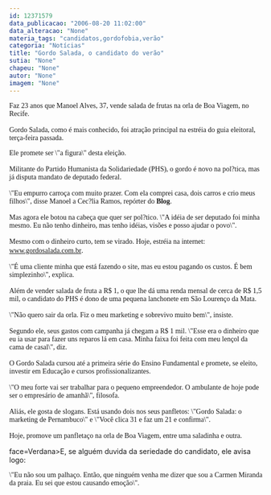 ```yaml
---
id: 12371579
data_publicacao: "2006-08-20 11:02:00"
data_alteracao: "None"
materia_tags: "candidatos,gordofobia,verão"
categoria: "Notícias"
title: "Gordo Salada, o candidato do verão"
sutia: "None"
chapeu: "None"
autor: "None"
imagem: "None"
---
```

<p><P><FONT face=Verdana>Faz 23 anos que Manoel Alves, 37, vende salada de frutas na orla de Boa Viagem, no Recife.<BR><BR>Gordo Salada, como é mais conhecido, foi atração principal na estréia do guia eleitoral, terça-feira passada. </FONT></P></p>
<p><P><FONT face=Verdana>Ele promete ser \"a figura\" desta eleição.<BR><BR>Militante do Partido Humanista da Solidariedade (PHS), o gordo é novo na pol?tica, mas já disputa mandato de deputado federal.<BR><BR>\"Eu empurro carroça com muito prazer. Com ela comprei casa, dois carros e crio meus filhos\", disse Manoel a Cec?lia Ramos, repórter do <STRONG>Blog</STRONG>. <BR><BR>Mas agora ele botou na cabeça que quer ser pol?tico. \"A idéia de ser deputado foi minha mesmo. Eu não tenho dinheiro, mas tenho idéias, visões e posso ajudar o povo\". <BR><BR>Mesmo com o dinheiro curto,&nbsp;tem se virado. Hoje, estréia na internet: </FONT><A href=\"https://www.gordosalada.com.br/\"><FONT face=Verdana>www.gordosalada.com.br</FONT></A>.<FONT face=Verdana><BR><BR>\"É uma cliente minha que está fazendo o site, mas eu estou pagando os custos. É bem simplezinho\", explica. <BR><BR>Além de vender salada de fruta a R$ 1, o que lhe dá uma renda mensal de cerca de R$ 1,5 mil, o candidato do PHS é dono de uma pequena lanchonete em São Lourenço da Mata. <BR><BR>\"Não quero sair da orla. Fiz o meu marketing e sobrevivo muito bem\", insiste.<BR><BR>Segundo ele, seus gastos com campanha já chegam a R$ 1 mil. \"Esse era o dinheiro que eu ia usar para fazer uns reparos lá em casa. Minha faixa foi feita com meu lençol da cama de casal\", diz.<BR><BR>O Gordo Salada cursou até a primeira série do Ensino Fundamental e promete, se eleito, investir em Educação e cursos profissionalizantes. <BR><BR>\"O meu forte vai ser trabalhar para o pequeno empreendedor. O ambulante de hoje pode ser o empresário de amanhã\", filosofa. <BR><BR>Aliás, ele gosta de slogans. Está usando dois nos seus panfletos: \"Gordo Salada: o marketing de Pernambuco\" e \"Você clica 31 e faz um 21 e confirma\".<BR><BR>Hoje, promove um panfletaço na orla de Boa Viagem, entre uma saladinha e outra.</FONT></P></p>
<p><P><FONT</p>
<p> face=Verdana>E, se alguém duvida da seriedade do candidato, ele avisa logo: </FONT></P></p>
<p><P><FONT face=Verdana>\"Eu não sou um palhaço. Então, que ninguém venha me dizer que sou a Carmen Miranda da praia. Eu sei que estou causando emoção\".</FONT></P> </p>
